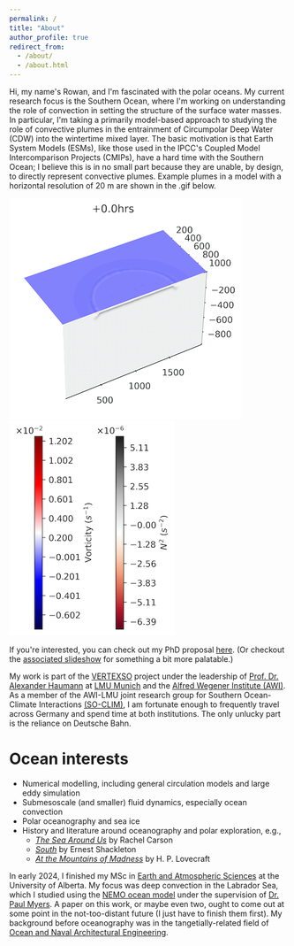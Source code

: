 ```yaml
---
permalink: /
title: "About"
author_profile: true
redirect_from: 
  - /about/
  - /about.html
---
```


Hi, my name's Rowan, and I'm fascinated with the polar oceans. My current research focus is the Southern Ocean, where I'm working on understanding the role of convection in setting the structure of the surface water masses. In particular, I'm taking a primarily model-based approach to studying the role of convective plumes in the entrainment of Circumpolar Deep Water (CDW) into the wintertime mixed layer. The basic motivation is that Earth System Models (ESMs), like those used in the IPCC's Coupled Model Intercomparison Projects (CMIPs), have a hard time with the Southern Ocean; I believe this is in no small part because they are unable, by design, to directly represent convective plumes. Example plumes in a model with a horizontal resolution of 20 m are shown in the .gif below.

![dX=20m](./images/plume_parallel_421x400.gif) <img src="./images/plume_cbar_300x388.png">

If you're interested, you can check out my PhD proposal [here](https://rowanjb.github.io/files/AWI_TAC_proposal.pdf). (Or checkout the [associated slideshow](https://rowanjb.github.io/files/2024-12-03_TAC.pdf) for something a bit more palatable.)

My work is part of the [VERTEXSO](https://cordis.europa.eu/project/id/101041743) project under the leadership of [Prof. Dr. Alexander Haumann](https://www.ahaumann.net) at [LMU Munich](https://www.geo.lmu.de/geographie/en/research/physical-geography-and-earth-system-interactions/research-projects-publications/vertexso/) and the [Alfred Wegener Institute (AWI)](https://www.awi.de/en/science/junior-groups/so-clim/projects.html). As a member of the AWI-LMU joint research group for Southern Ocean-Climate Interactions [(SO-CLIM)](https://www.awi.de/en/science/junior-groups/so-clim.html), I am fortunate enough to frequently travel across Germany and spend time at both institutions. The only unlucky part is the reliance on Deutsche Bahn.

Ocean interests
======
* Numerical modelling, including general circulation models and large eddy simulation
* Submesoscale (and smaller) fluid dynamics, especially ocean convection
* Polar oceanography and sea ice
* History and literature around oceanography and polar exploration, e.g., 
  * [*The Sea Around Us*](https://en.wikipedia.org/wiki/The_Sea_Around_Us#:~:text=The%20Sea%20Around%20Us%20is,to%20the%20latest%20scientific%20probings.) by Rachel Carson
  * [*South*](https://en.wikipedia.org/wiki/South_(book)) by Ernest Shackleton
  * [*At the Mountains of Madness*](https://en.wikipedia.org/wiki/At_the_Mountains_of_Madness) by H. P. Lovecraft

In early 2024, I finished my MSc in [Earth and Atmospheric Sciences](https://www.ualberta.ca/earth-sciences/index.html) at the University of Alberta. My focus was deep convection in the Labrador Sea, which I studied using the [NEMO ocean model](https://www.nemo-ocean.eu) under the supervision of [Dr. Paul Myers](https://apps.ualberta.ca/directory/person/pmyers). A paper on this work, or maybe even two, ought to come out at some point in the not-too-distant future (I just have to finish them first). My background before oceanography was in the tangetially-related field of [Ocean and Naval Architectural Engineering](https://www.mun.ca/engineering/ona/).